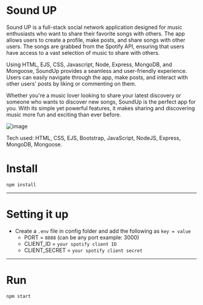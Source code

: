 # Sound UP

Sound UP is a full-stack social network application designed for music enthusiasts who want to share their favorite songs with others. The app allows users to create a profile, make posts, and share songs with other users. The songs are grabbed from the Spotify API, ensuring that users have access to a vast selection of music to share with others.

Using HTML, EJS, CSS, Javascript, Node, Express, MongoDB, and Mongoose, SoundUp provides a seamless and user-friendly experience. Users can easily navigate through the app, make posts, and interact with other users' posts by liking or commenting on them.

Whether you're a music lover looking to share your latest discovery or someone who wants to discover new songs, SoundUp is the perfect app for you. With its simple yet powerful features, it makes sharing and discovering music more fun and exciting than ever before.

![image](https://user-images.githubusercontent.com/103332504/225462588-360bf3cd-1e37-4f9e-a033-e64ab08ee33b.png)



Tech used: HTML, CSS, EJS, Bootstrap, JavaScript, NodeJS, Express, MongoDB, Mongoose.




# Install

`npm install`

---

# Setting it up

- Create a `.env` file in config folder and add the following as `key = value`
  - PORT = `8888` (can be any port example: 3000)
  - CLIENT_ID = `your spotify client ID`
  - CLIENT_SECRET = `your spotify client secret`

---

# Run

`npm start`
